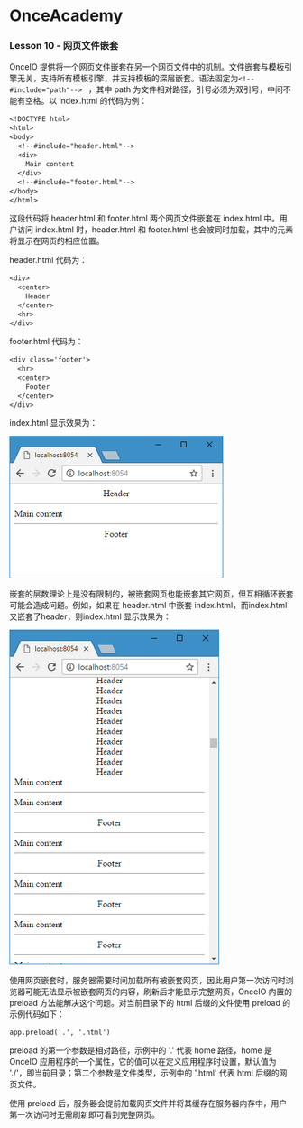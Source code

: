 # OnceAcademy
### Lesson 10 - 网页文件嵌套    

OnceIO 
提供将一个网页文件嵌套在另一个网页文件中的机制。文件嵌套与模板引擎无关，支持所有模板引擎，并支持模板的深层嵌套。语法固定为`<!--#include="path"--> ` ，其中 path 为文件相对路径，引号必须为双引号，中间不能有空格。以 index.html 的代码为例：



	<!DOCTYPE html>
	<html>
	<body>
	  <!--#include="header.html"--> 
	  <div> 
	    Main content 
	  </div>
	  <!--#include="footer.html"--> 
	</body>
	</html>

这段代码将 header.html 和 footer.html 两个网页文件嵌套在 index.html 中。用户访问 index.html 时，header.html 和 footer.html 也会被同时加载，其中的元素将显示在网页的相应位置。  
  
header.html 代码为：

	<div>
	  <center>
	    Header
	  </center>
	  <hr>
	</div>

footer.html 代码为：

	<div class='footer'>
	  <hr>
	  <center>
	    Footer
	  </center>
	</div>
  
index.html 显示效果为：  
  
![index.html 显示效果][1] 
  
嵌套的层数理论上是没有限制的，被嵌套网页也能嵌套其它网页，但互相循环嵌套可能会造成问题。例如，如果在 header.html 中嵌套 index.html，而index.html又嵌套了header，则index.html 显示效果为：  
  
![互相嵌套时 index.html 显示效果][2] 
  
使用网页嵌套时，服务器需要时间加载所有被嵌套网页，因此用户第一次访问时浏览器可能无法显示被嵌套网页的内容，刷新后才能显示完整网页，OnceIO 内置的 preload 方法能解决这个问题。对当前目录下的 html 后缀的文件使用 preload 的示例代码如下：

	app.preload('.', '.html')

preload 的第一个参数是相对路径，示例中的 '.' 代表 home 路径，home 是 OnceIO 应用程序的一个属性，它的值可以在定义应用程序时设置，默认值为 './'，即当前目录；第二个参数是文件类型，示例中的 '.html' 代表 html 后缀的网页文件。
  
使用 preload 后，服务器会提前加载网页文件并将其缓存在服务器内存中，用户第一次访问时无需刷新即可看到完整网页。
  




[1]: https://raw.githubusercontent.com/OnceDoc/images/gh-pages/OnceAcademy/webpage_nesting/index_webpage.png
[2]: https://raw.githubusercontent.com/OnceDoc/images/gh-pages/OnceAcademy/webpage_nesting/mutual_nesting.png
